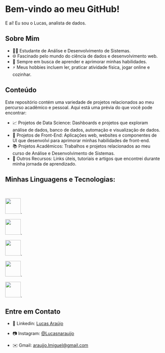 # Bem-vindo ao meu GitHub!

E aí! Eu sou o Lucas, analista de dados.

## Sobre Mim

- 👨‍💻 Estudante de Análise e Desenvolvimento de Sistemas.
- 🌐 Fascinado pelo mundo do ciência de dados e desenvolvimento web.
- 🚀 Sempre em busca de aprender e aprimorar minhas habilidades.
- ⚡ Meus hobbies incluem ler, praticar atividade física, jogar online e cozinhar.

## Conteúdo

Este repositório contém uma variedade de projetos relacionados ao meu percurso acadêmico e pessoal. Aqui está uma prévia do que você pode encontrar:

- 📈 Projetos de Data Science: Dashboards e projetos que exploram análise de dados, banco de dados, automação e visualização de dados.
- 🌟 Projetos de Front-End: Aplicações web, websites e componentes de UI que desenvolvi para aprimorar minhas habilidades de front-end.
- 📚 Projetos Acadêmicos: Trabalhos e projetos relacionados ao meu curso de Análise e Desenvolvimento de Sistemas.
- 🔗 Outros Recursos: Links úteis, tutoriais e artigos que encontrei durante minha jornada de aprendizado.

## Minhas Linguagens e Tecnologias:

<div style = "display:inline_block"><br>

<img width='50' height='50' src="https://cdn.jsdelivr.net/gh/devicons/devicon/icons/python/python-original.svg" />.

<img width='50' height='50' src="https://cdn.jsdelivr.net/gh/devicons/devicon/icons/mysql/mysql-original.svg" />.

<img width='50' height='50' src="https://cdn.jsdelivr.net/gh/devicons/devicon/icons/html5/html5-original.svg" />.

<img width='50' height='50' src="https://cdn.jsdelivr.net/gh/devicons/devicon/icons/css3/css3-original.svg" />.

<img width='50' height='50' src="https://cdn.jsdelivr.net/gh/devicons/devicon/icons/javascript/javascript-original.svg" />.

</div>

## Entre em Contato 

- 💼 Linkedin: [Lucas Araújo](https://www.linkedin.com/in/lucas-ara%C3%BAjo-1ab73526b?utm_source=share&utm_campaign=share_via&utm_content=profile&utm_medium=ios_app)

- 📷 Instagram: [@Lucasnaraujjo](https://instagram.com/lucasnaraujoo?igshid=NGVhN2U2NjQ0Yg%3D%3D&utm_source=qr)

- ✉️ Gmail: araujjo.lmiguel@gmail.com


<!--
**LucasAraujjo/LucasAraujjo** is a ✨ _special_ ✨ repository because its `README.md` (this file) appears on your GitHub profile.

Here are some ideas to get you started:

- 🔭 I’m currently working on ...
- 🌱 I’m currently learning ...
- 👯 I’m looking to collaborate on ...
- 🤔 I’m looking for help with ...
- 💬 Ask me about ...
- 📫 How to reach me: ...
- 😄 Pronouns: ...
- ⚡ Fun fact: ...
-->
